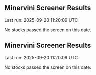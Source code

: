 
## Minervini Screener Results

Last run: 2025-09-20 11:20:09 UTC

No stocks passed the screen on this date.

## Minervini Screener Results

Last run: 2025-09-20 11:20:09 UTC

No stocks passed the screen on this date.
